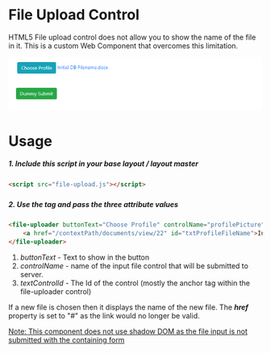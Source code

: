 # File Upload Control

HTML5 File upload control does not allow you to show the name of the file in it. This is a custom Web Component that overcomes this limitation.

![image-20210128185732552](image-20210128185732552.png)

# Usage

##### 1. Include this script in your base layout / layout master 

```html
<script src="file-upload.js"></script>
```

#####  <script src="file-upload.js"></script>

##### 2. Use the tag and pass the three attribute values 

```html
<file-uploader buttonText="Choose Profile" controlName="profilePicture" textControlId="txtProfileFileName">  
    <a href="/contextPath/documents/view/22" id="txtProfileFileName">Initial DB Filename.docx</a>
</file-uploader>
```

1.  *buttonText* - Text to show in the button
2.  *controlName* - name of the input file control that will be submitted to server.
3.  *textControlId* - The Id of the control (mostly the anchor tag within the file-uploader control)

If a new file is chosen then it displays the name of the new file. The ***href*** property is set to "#" as the link would no longer be valid.

<u>Note: This component does not use shadow DOM as the file input is not submitted with the containing form</u>

